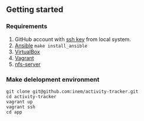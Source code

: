 ## Getting started

### Requirements

1. GitHub account with [ssh key](https://help.github.com/articles/generating-ssh-keys/) from local system.
2. [Ansible](http://www.ansible.com/) `make install_ansible`
2. [VirtualBox](https://www.virtualbox.org/)
3. [Vagrant](https://www.vagrantup.com/downloads.html)
4. [nfs-server](http://help.ubuntu.ru/wiki/nfs)

### Make delelopment environment

```shell
git clone git@github.com:inem/activity-tracker.git
cd activity-tracker
vagrant up
vagrant ssh
cd app
```
